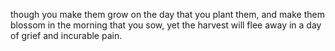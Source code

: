 though you make them grow on the day that you plant them, and make them blossom in the morning that you sow, yet the harvest will flee away in a day of grief and incurable pain.
